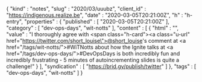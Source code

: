 {
  "kind" : "notes",
  "slug" : "2020/03/uuubz",
  "client_id" : "https://indigenous.realize.be",
  "date" : "2020-03-05T20:21:00Z",
  "h" : "h-entry",
  "properties" : {
    "published" : [ "2020-03-05T20:21:00Z" ],
    "category" : [ "dev-ops-days", "wit-notts" ],
    "content" : [ {
      "html" : "",
      "value" : "I thoroughly agree with <span class=\"h-card\"><a class=\"u-url\" href=\"https://twitter.com/short_louise\">@short_louise</a></span>'s comment at <a href=\"/tags/wit-notts/\">#WiTNotts</a> about how the Ignite talks at <a href=\"/tags/dev-ops-days/\">#DevOpsDays</a> is both incredibly fun and incredibly frustrating - 5 minutes of autoincrementing slides is quite a challenge!"
    } ],
    "syndication" : [ "https://brid.gy/publish/twitter" ]
  },
  "tags" : [ "dev-ops-days", "wit-notts" ]
}
